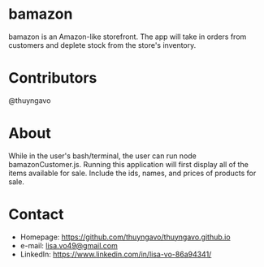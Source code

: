 # bamazon
bamazon is an Amazon-like storefront. The app will take in orders from customers and deplete stock from the store's inventory.

# Contributors
@thuyngavo

# About
While in the user's bash/terminal, the user can run node bamazonCustomer.js. Running this application will first display all of the items available for sale. Include the ids, names, and prices of products for sale.



# Contact
- Homepage: https://github.com/thuyngavo/thuyngavo.github.io
- e-mail: lisa.vo49@gmail.com
- LinkedIn: https://www.linkedin.com/in/lisa-vo-86a94341/